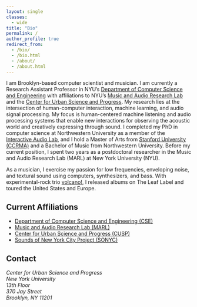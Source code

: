 ```yaml
---
layout: single
classes: 
  - wide
title: "Bio"
permalink: /
author_profile: true
redirect_from: 
  - /bio/
  - /bio.html
  - /about/
  - /about.html
---
```

I am Brooklyn-based computer scientist and musician. I am currently a Research Assistant Professor in NYU’s [Department of Computer Science and Engineering](https://engineering.nyu.edu/academics/departments/computer-science-and-engineering) with affiliations to NYU’s [Music and Audio Research Lab](https://steinhardt.nyu.edu/marl/) and the [Center for Urban Science and Progress](http://cusp.nyu.edu/). My research lies at the intersection of human-computer interaction, machine learning, and audio signal processing. My focus is human-centered machine listening and audio processing systems that enable new interactions for observing the acoustic world and creatively expressing through sound. I completed my PhD in computer science at Northwestern University as a member of the [Interactive Audio Lab](http://music.eecs.northwestern.edu/), and I hold a Master of Arts from [Stanford University (CCRMA)](https://ccrma.stanford.edu/) and a Bachelor of Music from Northwestern University.  Before my current position, I spent two years as a postdoctoral researcher in the Music and Audio Research Lab (MARL) at New York University (NYU). 

As a musician, I exercise my passion for low frequencies, enveloping noise, and textural sound using computers, synthesizers, and bass. With experimental-rock trio [volcano!](https://volcanoisaband.com/), I released albums on The Leaf Label and toured the United States and Europe.

Current Affiliations
-------
* [Department of Computer Science and Engineering (CSE)](https://engineering.nyu.edu/academics/departments/computer-science-and-engineering)
* [Music and Audio Research Lab (MARL)](http://steinhardt.nyu.edu/marl/)
* [Center for Urban Science and Progress (CUSP)](http://cusp.nyu.edu/)
* [Sounds of New York City Project (SONYC)](http://wp.nyu.edu/sonyc)

Contact
-------
<address>
    Center for Urban Science and Progress<br />
    New York University<br />
    13th Floor<br />
    370 Jay Street<br />
    Brooklyn, NY 11201
</address>